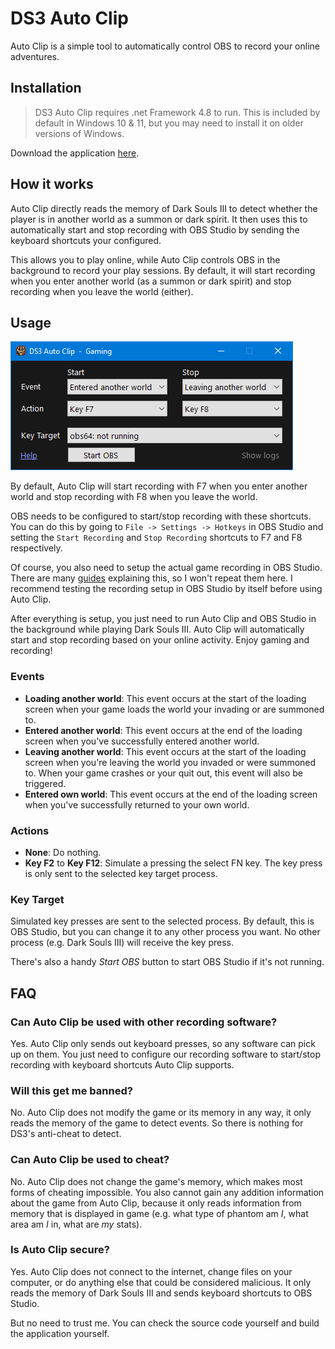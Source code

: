 # DS3 Auto Clip

Auto Clip is a simple tool to automatically control OBS to record your online adventures.

## Installation

> DS3 Auto Clip requires .net Framework 4.8 to run. This is included by default in Windows 10 & 11, but you may need to install it on older versions of Windows.

Download the application [here](https://github.com/RunDevelopment/DS3AutoClip/releases/download/v1.0.0/DS3AutoClip-v1.0.0.zip).

## How it works

Auto Clip directly reads the memory of Dark Souls III to detect whether the player is in another world as a summon or dark spirit. It then uses this to automatically start and stop recording with OBS Studio by sending the keyboard shortcuts your configured.

This allows you to play online, while Auto Clip controls OBS in the background to record your play sessions. By default, it will start recording when you enter another world (as a summon or dark spirit) and stop recording when you leave the world (either).

## Usage

![Auto Clip screenshot](images/screenshot.png)

By default, Auto Clip will start recording with F7 when you enter another world and stop recording with F8 when you leave the world.

OBS needs to be configured to start/stop recording with these shortcuts. You can do this by going to `File -> Settings -> Hotkeys` in OBS Studio and setting the `Start Recording` and `Stop Recording` shortcuts to F7 and F8 respectively.

Of course, you also need to setup the actual game recording in OBS Studio. There are many [guides](https://obsproject.com/kb/game-capture-setup-guide) explaining this, so I won't repeat them here. I recommend testing the recording setup in OBS Studio by itself before using Auto Clip.

After everything is setup, you just need to run Auto Clip and OBS Studio in the background while playing Dark Souls III. Auto Clip will automatically start and stop recording based on your online activity. Enjoy gaming and recording!

### Events

- **Loading another world**: This event occurs at the start of the loading screen when your game loads the world your invading or are summoned to.
- **Entered another world**: This event occurs at the end of the loading screen when you've successfully entered another world.
- **Leaving another world**: This event occurs at the start of the loading screen when you're leaving the world you invaded or were summoned to. When your game crashes or your quit out, this event will also be triggered.
- **Entered own world**: This event occurs at the end of the loading screen when you've successfully returned to your own world.

### Actions

- **None**: Do nothing.
- **Key F2** to **Key F12**: Simulate a pressing the select FN key. The key press is only sent to the selected key target process.

### Key Target

Simulated key presses are sent to the selected process. By default, this is OBS Studio, but you can change it to any other process you want. No other process (e.g. Dark Souls III) will receive the key press.

There's also a handy *Start OBS* button to start OBS Studio if it's not running.

## FAQ

### Can Auto Clip be used with other recording software?

Yes. Auto Clip only sends out keyboard presses, so any software can pick up on them. You just need to configure our recording software to start/stop recording with keyboard shortcuts Auto Clip supports.

### Will this get me banned?

No. Auto Clip does not modify the game or its memory in any way, it only reads the memory of the game to detect events. So there is nothing for DS3's anti-cheat to detect.

### Can Auto Clip be used to cheat?

No. Auto Clip does not change the game's memory, which makes most forms of cheating impossible. You also cannot gain any addition information about the game from Auto Clip, because it only reads information from memory that is displayed in game (e.g. what type of phantom am _I_, what area am _I_ in, what are _my_ stats).

### Is Auto Clip secure?

Yes. Auto Clip does not connect to the internet, change files on your computer, or do anything else that could be considered malicious. It only reads the memory of Dark Souls III and sends keyboard shortcuts to OBS Studio.

But no need to trust me. You can check the source code yourself and build the application yourself.
